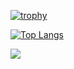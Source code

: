 [![trophy](https://github-profile-trophy.vercel.app/?username=alexandre-ohayon&theme=onedark)](https://github.com/alexandre-ohayon/github-profile-trophy)

[![Top Langs](https://github-readme-stats.vercel.app/api/top-langs/?username=alexandre-ohayon&langs_count=8)](https://github.com/alexandre-ohayon/github-readme-stats)

<!-- ![Anurag's github stats](https://github-readme-stats.vercel.app/api?username=alexandre-ohayon&show_icons=true&theme=radical) -->

![](https://komarev.com/ghpvc/?username=alexandre-ohayon)

<!-- ... -->
